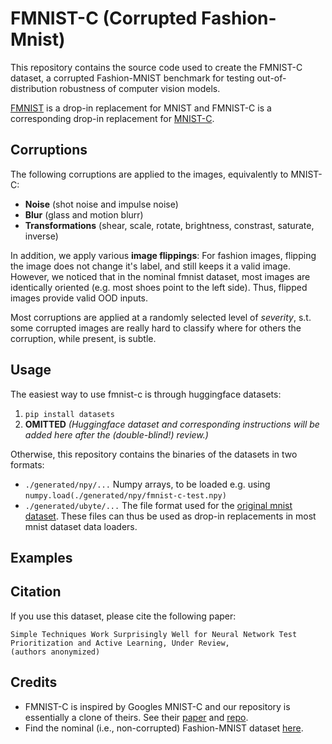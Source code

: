 # FMNIST-C (Corrupted Fashion-Mnist)

This repository contains the source code used to create the FMNIST-C dataset, a
corrupted Fashion-MNIST benchmark for testing out-of-distribution robustness of computer
vision models.

[FMNIST](https://github.com/zalandoresearch/fashion-mnist) is a drop-in replacement for MNIST and FMNIST-C is a corresponding drop-in replacement for [MNIST-C](https://arxiv.org/abs/1906.02337).

## Corruptions
The following corruptions are applied to the images, equivalently to MNIST-C:

- **Noise** (shot noise and impulse noise)
- **Blur** (glass and motion blurr)
- **Transformations** (shear, scale, rotate, brightness, constrast, saturate, inverse)

In addition, we apply various **image flippings**: For fashion images, flipping the image does not change it's label,
and still keeps it a valid image. However, we noticed that in the nominal fmnist dataset, most images are identically oriented 
(e.g. most shoes point to the left side). Thus, flipped images provide valid OOD inputs.

Most corruptions are applied at a randomly selected level of *severity*, s.t. some corrupted images are really hard to classify where for others the corruption, while present, is subtle.

## Usage

The easiest way to use fmnist-c is through huggingface datasets:
1. `pip install datasets`
3. **OMITTED** *(Huggingface dataset and corresponding instructions will be added here after the (double-blind!) review.)*

Otherwise, this repository contains the binaries of the datasets in two formats:
- `./generated/npy/...` Numpy arrays, to be loaded e.g. using `numpy.load(./generated/npy/fmnist-c-test.npy)`
- `./generated/ubyte/...` The file format used for the [original mnist dataset](http://yann.lecun.com/exdb/mnist/). These files can thus be used as drop-in replacements in most mnist dataset data loaders.

## Examples



## Citation
If you use this dataset, please cite the following paper:

[//]: # (TODO De-Anonymize)

```
Simple Techniques Work Surprisingly Well for Neural Network Test Prioritization and Active Learning, Under Review,
(authors anonymized)
```

## Credits
- FMNIST-C is inspired by Googles MNIST-C and our repository is essentially a clone of theirs. See their [paper](https://arxiv.org/abs/1906.02337) and [repo](https://github.com/google-research/mnist-c).
- Find the nominal (i.e., non-corrupted) Fashion-MNIST dataset [here](https://github.com/zalandoresearch/fashion-mnist).

